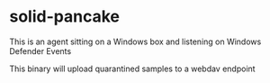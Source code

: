 # solid-pancake

This is an agent sitting on a Windows box and listening on Windows Defender Events


This binary will upload quarantined samples to a webdav endpoint
